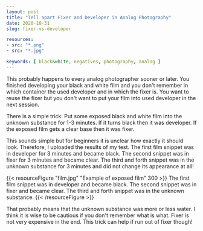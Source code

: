 ```yaml
---
layout: post
title: "Tell apart Fixer and Developer in Analog Photography"
date: 2020-10-31
slug: fixer-vs-developer

resources:
- src: "*.png"
- src: "*.jpg"

keywords: [ black&white, negatives, photography, analog ]
---
```


This probably happens to every analog photographer sooner or later. You finished developing your black and white film and you don't remember in which container the used developer and in which the fixer is. You want to reuse the fixer but you don't want to put your film into used developer in the next session.

There is a simple trick: Put some exposed black and white film into the unknown substance for 1-3 minutes. If it turns black then it was developer. If the exposed film gets a clear base then it was fixer.

This sounds simple but for beginners it is unclear how exactly it should look. Therefore, I uploaded the results of my test. The first film snippet was in developer for 3 minutes and became black. The second snippet was in fixer for 3 minutes and became clear. The third and forth snippet was in the unknown substance for 3 minutes and did not change its appearance at all! 

{{< resourceFigure "film.jpg" "Example of exposed film" 300 >}}
 The first film snippet was in developer and became black. The second snippet was in fixer and became clear. The third and forth snippet was in the unknown substance.
{{< /resourceFigure >}}

That probably means that the unknown substance was more or less water. I think it is wise to be cautious if you don't remember what is what. Fixer is not very expensive in the end. This trick can help if run out of fixer though!
